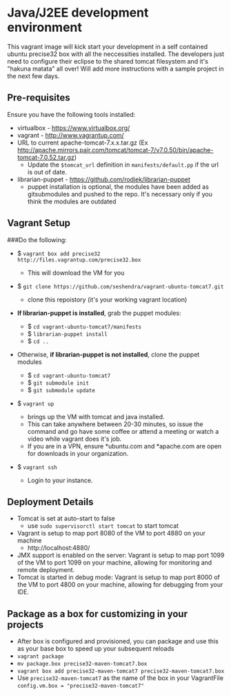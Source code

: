 # Java/J2EE development environment

This vagrant image will kick start your development in a self contained ubuntu precise32 box with all the neccessities installed. The developers just need to configure their eclipse to the shared tomcat filesystem and it's "hakuna matata" all over!
Will add more instructions with a sample project in the next few days.

## Pre-requisites
Ensure you have the following tools installed:
* virtualbox - https://www.virtualbox.org/
* vagrant - http://www.vagrantup.com/
* URL to current apache-tomcat-7.x.x.tar.gz (Ex http://apache.mirrors.pair.com/tomcat/tomcat-7/v7.0.50/bin/apache-tomcat-7.0.52.tar.gz)
	* Update the `$tomcat_url` definition in `manifests/default.pp` if the url is out of date.
* librarian-puppet - https://github.com/rodjek/librarian-puppet
	* puppet installation is optional, the modules have been added as gitsubmodules and pushed to the repo. It's necessary only if you think the modules are outdated

## Vagrant Setup
###Do the following:
* $ ```vagrant box add precise32 http://files.vagrantup.com/precise32.box```
	* This will download the VM for you
* $ ```git clone https://github.com/seshendra/vagrant-ubuntu-tomcat7.git```
	* clone this repoistory (it's your working vagrant location)
* **If librarian-puppet is installed**, grab the puppet modules:
	* $ ```cd vagrant-ubuntu-tomcat7/manifests```
	* $ ```librarian-puppet install```
	* $ ```cd ..```

* Otherwise, **if librarian-puppet is not installed**, clone the puppet modules
	* $ ```cd vagrant-ubuntu-tomcat7```
	* $ ```git submodule init```
  	* $ ```git submodule update```

* $ ```vagrant up```
	* brings up the VM with tomcat and java installed.
	* This can take anywhere between 20-30 minutes, so issue the command and go have some coffee or attend a meeting or watch a video while vagrant does it's job.
	* If you are in a VPN, ensure *ubuntu.com and *apache.com are open for downloads in your organization.
* $ ```vagrant ssh```
	* Login to your instance.

## Deployment Details
* Tomcat is set at auto-start to false
  * use ```sudo supervisorctl start tomcat``` to start tomcat
* Vagrant is setup to map port 8080 of the VM to port 4880 on your machine
	*  http://localhost:4880/
* JMX support is enabled on the server: Vagrant is setup to map port 1099 of the VM to port 1099 on your machine, allowing for monitoring and remote deployment.
* Tomcat is started in debug mode: Vagrant is setup to map port 8000 of the VM to port 4800 on your machine, allowing for debugging from your IDE.

## Package as a box for customizing in your projects
* After box is configured and provisioned, you can package and use this as your base box to speed up your subsequent reloads
* ```vagrant package```
* ```mv package.box precise32-maven-tomcat7.box```
* ```vagrant box add precise32-maven-tomcat7 precise32-maven-tomcat7.box```
* Use ```precise32-maven-tomcat7``` as the name of the box in your VagrantFile ```config.vm.box = "precise32-maven-tomcat7"```
